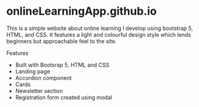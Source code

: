 # onlineLearningApp.github.io
This is a simple website about online learning I develop using bootstrap 5, HTML, and CSS. It features a light and colourful design style which lends beginners but approachable feel to the site.

Features
- Built with Bootsrap 5, HTML and CSS
- Landing page
- Accordion component
- Cards
- Newsletter section
- Registration form created using modal

